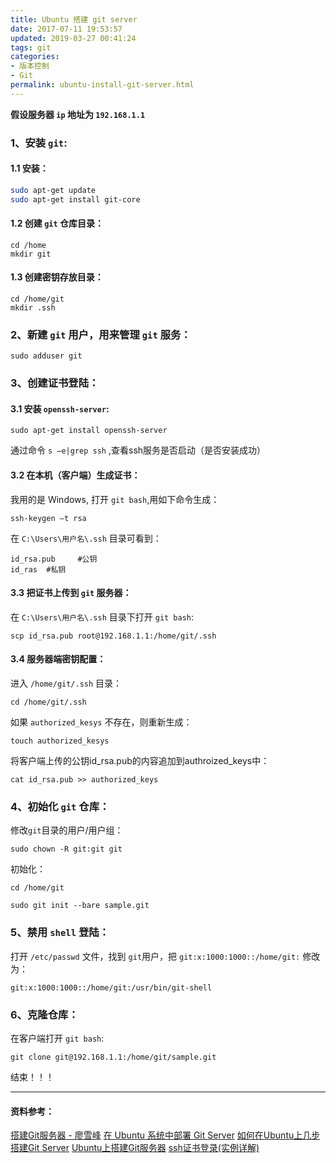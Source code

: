 ```yaml
---
title: Ubuntu 搭建 git server
date: 2017-07-11 19:53:57
updated: 2019-03-27 00:41:24
tags: git
categories: 
- 版本控制
- Git
permalink: ubuntu-install-git-server.html
---
```

**假设服务器 `ip` 地址为 `192.168.1.1`**

### 1、安装 `git`:

#### 1.1 安装：

```bash
sudo apt-get update
sudo apt-get install git-core
```

#### 1.2 创建 `git` 仓库目录：

```
cd /home
mkdir git
```

#### 1.3 创建密钥存放目录：

```
cd /home/git
mkdir .ssh
```

### 2、新建 `git` 用户，用来管理  `git` 服务： 

```
sudo adduser git
```

### 3、创建证书登陆：

#### 3.1 安装 `openssh-server`:

```
sudo apt-get install openssh-server
```

通过命令 `s –e|grep ssh` ,查看ssh服务是否启动（是否安装成功）

#### 3.2 在本机（客户端）生成证书：

我用的是 Windows, 打开 `git bash`,用如下命令生成：

```
ssh-keygen –t rsa 
```

在 `C:\Users\用户名\.ssh` 目录可看到：

```
id_rsa.pub     #公钥
id_ras  #私钥
```

#### 3.3 把证书上传到 `git` 服务器：

在 `C:\Users\用户名\.ssh` 目录下打开 `git bash`:

```
scp id_rsa.pub root@192.168.1.1:/home/git/.ssh
```

#### 3.4 服务器端密钥配置：

进入 `/home/git/.ssh` 目录：

```
cd /home/git/.ssh
```

如果 `authorized_kesys` 不存在，则重新生成：

```
touch authorized_kesys
```

将客户端上传的公钥id_rsa.pub的内容追加到authroized_keys中：

```
cat id_rsa.pub >> authorized_keys
```

### 4、初始化 `git` 仓库：

修改`git`目录的用户/用户组：

```
sudo chown -R git:git git
```

初始化：

```
cd /home/git

sudo git init --bare sample.git
```

### 5、禁用 `shell` 登陆：

打开 `/etc/passwd` 文件，找到 `git`用户，把 `git:x:1000:1000::/home/git:` 修改为：

```
git:x:1000:1000::/home/git:/usr/bin/git-shell
```

### 6、克隆仓库：

在客户端打开 `git bash`:

```
git clone git@192.168.1.1:/home/git/sample.git
```

结束！！！

-----

#### 资料参考：
[搭建Git服务器 - 廖雪峰](http://www.liaoxuefeng.com/wiki/0013739516305929606dd18361248578c67b8067c8c017b000/00137583770360579bc4b458f044ce7afed3df579123eca000)
[在 Ubuntu 系统中部署 Git Server](http://blog.csdn.net/poisonchry/article/details/11849781)
[如何在Ubuntu上几步搭建Git Server](https://my.oschina.net/yushulx/blog/609779)
[Ubuntu上搭建Git服务器](http://www.cnblogs.com/huntaiji/p/6287707.html)
[ssh证书登录(实例详解)](http://www.cnblogs.com/ggjucheng/archive/2012/08/19/2646346.html)